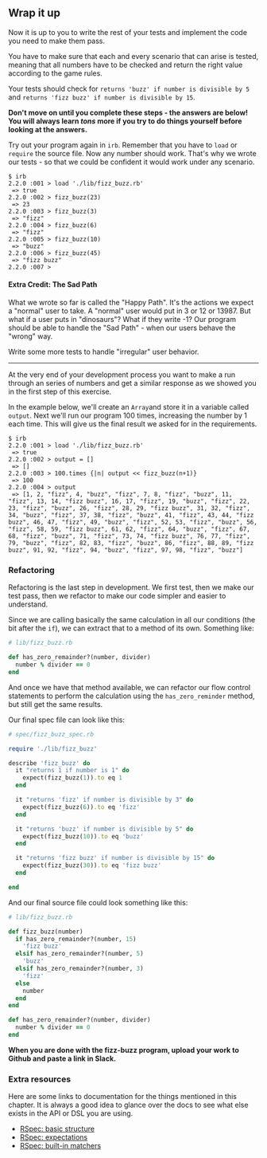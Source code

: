 ## Wrap it up

Now it is up to you to write the rest of your tests and implement the code you need to make them pass.

You have to make sure that each and every scenario that can arise is tested, meaning that all numbers have to be checked and return the right value according to the game rules.

Your tests should check for `returns 'buzz' if number is divisible by 5` and `returns 'fizz buzz' if number is divisible by 15`.

**Don't move on until you complete these steps - the answers are below! You will always learn _tons_ more if you try to do things yourself before looking at the answers.**

Try out your program again in `irb`. Remember that you have to `load` or `require` the source file. Now any number should work. That's why we wrote our tests - so that we could be confident it would work under any scenario.

```irb
$ irb
2.2.0 :001 > load './lib/fizz_buzz.rb'
 => true 
2.2.0 :002 > fizz_buzz(23)
 => 23 
2.2.0 :003 > fizz_buzz(3)
 => "fizz" 
2.2.0 :004 > fizz_buzz(6)
 => "fizz" 
2.2.0 :005 > fizz_buzz(10)
 => "buzz" 
2.2.0 :006 > fizz_buzz(45)
 => "fizz buzz" 
2.2.0 :007 > 
```
#### Extra Credit: The Sad Path
What we wrote so far is called the "Happy Path". It's the actions we expect a "normal" user to take. A "normal" user would put in 3 or 12 or 13987. But what if a user puts in "dinosaurs"? What if they write -1? Our program should be able to handle the "Sad Path" - when our users behave the "wrong" way.

Write some more tests to handle "irregular" user behavior.

________

At the very end of your development process you want to make a run through an series of numbers and get a similar response as we showed you in the first step of this exercise.

In the example below, we'll create an `Array`and store it in a variable called `output`. Next we'll run our program 100 times, increasing the number by 1 each time. This will give us the final result we asked for in the requirements.

```irb
$ irb
2.2.0 :001 > load './lib/fizz_buzz.rb'
 => true 
2.2.0 :002 > output = []
 => []
2.2.0 :003 > 100.times {|n| output << fizz_buzz(n+1)}
 => 100 
2.2.0 :004 > output
 => [1, 2, "fizz", 4, "buzz", "fizz", 7, 8, "fizz", "buzz", 11, "fizz", 13, 14, "fizz buzz", 16, 17, "fizz", 19, "buzz", "fizz", 22, 23, "fizz", "buzz", 26, "fizz", 28, 29, "fizz buzz", 31, 32, "fizz", 34, "buzz", "fizz", 37, 38, "fizz", "buzz", 41, "fizz", 43, 44, "fizz buzz", 46, 47, "fizz", 49, "buzz", "fizz", 52, 53, "fizz", "buzz", 56, "fizz", 58, 59, "fizz buzz", 61, 62, "fizz", 64, "buzz", "fizz", 67, 68, "fizz", "buzz", 71, "fizz", 73, 74, "fizz buzz", 76, 77, "fizz", 79, "buzz", "fizz", 82, 83, "fizz", "buzz", 86, "fizz", 88, 89, "fizz buzz", 91, 92, "fizz", 94, "buzz", "fizz", 97, 98, "fizz", "buzz"] 
```

### Refactoring

Refactoring is the last step in development. We first test, then we make our test pass, then we refactor to make our code simpler and easier to understand.

Since we are calling basically the same calculation in all our conditions (the bit after the `if`), we can extract that to a method of its own. Something like:

```ruby
# lib/fizz_buzz.rb

def has_zero_remainder?(number, divider)
  number % divider == 0
end
```

And once we have that method available, we can refactor our flow control statements to perform the calculation using the `has_zero_reminder` method, but still get the same results.

Our final spec file can look like this:

```ruby
# spec/fizz_buzz_spec.rb

require './lib/fizz_buzz'

describe 'fizz_buzz' do
  it "returns 1 if number is 1" do
    expect(fizz_buzz(1)).to eq 1 
  end

  it "returns 'fizz' if number is divisible by 3" do
    expect(fizz_buzz(6)).to eq 'fizz'
  end

  it "returns 'buzz' if number is divisible by 5" do
    expect(fizz_buzz(10)).to eq 'buzz'
  end

  it "returns 'fizz buzz' if number is divisible by 15" do
    expect(fizz_buzz(30)).to eq 'fizz buzz'
  end

end
```

And our final source file could look something like this:

```ruby
# lib/fizz_buzz.rb

def fizz_buzz(number)
  if has_zero_remainder?(number, 15)
    'fizz buzz'
  elsif has_zero_remainder?(number, 5)
    'buzz'
  elsif has_zero_remainder?(number, 3)
    'fizz'
  else
    number
  end
end

def has_zero_remainder?(number, divider)
  number % divider == 0
end
```

**When you are done with the fizz-buzz program, upload your work to Github and paste a link in Slack.**

### Extra resources

Here are some links to documentation for the things mentioned in this chapter. It is always a good idea to glance over the docs to see what else exists in the API or DSL you are using.

* [RSpec: basic structure](https://relishapp.com/rspec/rspec-core/v/3-1/docs/example-groups/basic-structure-describe-it)
* [RSpec: expectations](https://relishapp.com/rspec/rspec-expectations/docs)
* [RSpec: built-in matchers](https://relishapp.com/rspec/rspec-expectations/v/3-1/docs/built-in-matchers)

